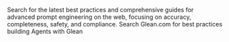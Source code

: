 Search for the latest best practices and comprehensive guides for advanced prompt engineering on the web, focusing on accuracy, completeness, safety, and compliance.
Search Glean.com for best practices building Agents with Glean